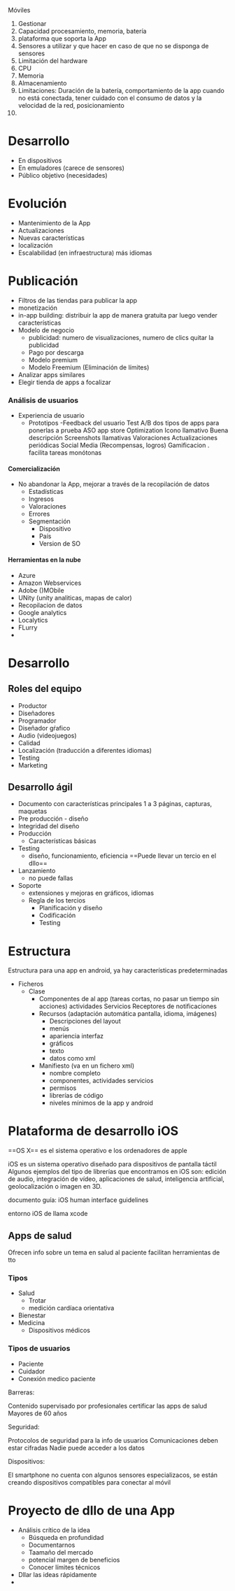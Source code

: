 Móviles
1. Gestionar
2. Capacidad procesamiento, memoria, batería
3. plataforma que soporta la App
4. Sensores a utilizar y que hacer en caso de que no se disponga de sensores
5. Limitación del hardware
6. CPU
7. Memoria
8. Almacenamiento
9. Limitaciones: Duración de la batería, comportamiento de la app cuando no está conectada, tener cuidado con el consumo de datos y la velocidad de la red, posicionamiento
10. 


# Desarrollo

- En dispositivos
- En emuladores (carece de sensores)
- Público objetivo (necesidades)


# Evolución

- Mantenimiento de la App
- Actualizaciones
- Nuevas características
- localización
- Escalabilidad (en infraestructura) más idiomas

# Publicación

- Filtros de las tiendas para publicar la app
- monetización
- in-app building: distribuir la app de manera gratuita par luego vender características
- Modelo de negocio 
	- publicidad: numero de visualizaciones, numero de clics quitar la publicidad
	- Pago por descarga
	- Modelo premium
	- Modelo Freemium (Eliminación de límites)
- Analizar apps similares
- Elegir tienda de apps a focalizar

### Análisis de usuarios

-  Experiencia de usuario
	- Prototipos
		-Feedback del usuario
		Test A/B dos tipos de apps para ponerlas a prueba
		ASO app store Optimization
		Icono llamativo
		Buena descripción
		Screenshots llamativas
		Valoraciones
		Actualizaciones periódicas
		Social Media (Recompensas, logros)
		Gamificacion
			. facilita tareas monótonas
#### Comercialización

- No abandonar la App, mejorar a través de la recopilación de datos
	- Estadísticas
	- Ingresos
	- Valoraciones
	- Errores
	- Segmentación
		- Dispositivo
		- País
		- Version de SO

#### Herramientas en la nube
- Azure
- Amazon Webservices
- Adobe ()MObile
- UNity (unity analiticas, mapas de calor)
- Recopilacion de datos 
- Google analytics
- Localytics
- FLurry
- 



# Desarrollo

## Roles del equipo

- Productor
- Diseñadores
- Programador
- Diseñador gŕafico
- Audio (videojuegos)
- Calidad
- Localización (traducción a diferentes idiomas)
- Testing
- Marketing

## Desarrollo ágil

- Documento con características principales 1 a 3 páginas, capturas, maquetas
- Pre producción - diseño
- Integridad del diseño
- Producción
	- Características básicas
- Testing
	- diseño, funcionamiento, eficiencia ==Puede llevar un tercio en el dllo==
- Lanzamiento
	- no puede fallas
- Soporte 
	- extensiones y mejoras en gráficos, idiomas
	- Regla de los tercios
		- Planificación y diseño
		- Codificación
		- Testing



# Estructura
Estructura para una app en android, ya hay características predeterminadas

- Ficheros
	-  Clase
		- Componentes de al app (tareas cortas, no pasar un tiempo sin acciones)
			 actividades
			 Servicios
			 Receptores de notificaciones
		- Recursos (adaptación automática pantalla, idioma, imágenes)
			- Descripciones del layout
			- menús
			- apariencia interfaz
			- gráficos
			- texto
			- datos como xml
		- Manifiesto (va en un fichero xml)
			- nombre completo
			- componentes, actividades servicios
			- permisos
			- librerías de código
			- niveles mínimos de la app y android

# Plataforma de desarrollo iOS

==OS X== es el sistema operativo e los ordenadores de apple

iOS es un sistema operativo diseñado para dispositivos de pantalla táctil
Algunos ejemplos del tipo de librerías que encontramos en iOS son: edición de audio, integración de vídeo, aplicaciones de salud, inteligencia artificial, geolocalización o imagen en 3D.


documento guía:  iOS human interface guidelines

entorno iOS de llama xcode


## Apps de salud
Ofrecen info sobre un tema en salud al paciente
facilitan herramientas de tto

### Tipos

- Salud
	- Trotar
	- medición cardíaca orientativa
- Bienestar
- Medicina
	- Dispositivos médicos



### Tipos de usuarios
- Paciente
- Cuidador
- Conexión medico paciente

Barreras:

Contenido supervisado por profesionales
certificar las apps de salud
Mayores de 60 años

Seguridad: 

Protocolos de seguridad para la info de usuarios
Comunicaciones deben estar cifradas
Nadie puede acceder a los datos

Dispositivos:

El smartphone no cuenta con algunos sensores especializacos, se están creando dispositivos compatibles para conectar al móvil


# Proyecto de dllo de una App

- Análisis crítico de la idea
	- Búsqueda en profundidad
	- Documentarnos
	- Taamaño del mercado
	- potencial margen de beneficios
	- Conocer límites técnicos
- Dllar las ideas rápidamente
- 